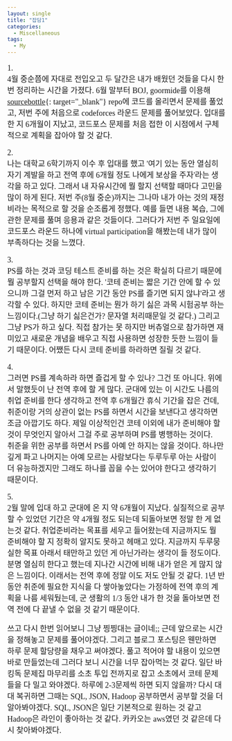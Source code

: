 ```yaml
---
layout: single
title: "잡담1"
categories:
  - Miscellaneous
tags:
  - My
---
```

<div markdown="1" style="font-size:18px;font-family:Consolas, '맑은 고딕';">

1.<br>
4월 중순쯤에 자대로 전입오고 두 달간은 내가 배웠던 것들을 다시 한번 정리하는 시간을 가졌다. 6월 말부터 BOJ, goormide를 이용해 [sourcebottle](https://github.com/siriyaoff/sourcebottle){: target="_blank"} repo에 코드를 올리면서 문제를 풀었고, 저번 주에 처음으로 codeforces 라운드 문제를 풀어보았다. 입대를 한 지 6개월이 지났고, 코드포스 문제를 처음 접한 이 시점에서 구체적으로 계획을 잡아야 할 것 같다.

2.<br>
나는 대학교 6학기까지 이수 후 입대를 했고 '여기 있는 동안 열심히 자기 계발을 하고 전역 후에 6개월 정도 나에게 보상을 주자'라는 생각을 하고 있다. 그래서 내 자유시간에 뭘 할지 선택할 때마다 고민을 많이 하게 된다. 저번 주(8월 중순)까지는 그나마 내가 아는 것의 재정비라는 목적으로 할 것을 순조롭게 정했다. 예를 들면 내용 복습, 그에 관한 문제를 풀며 응용과 같은 것들이다. 그러다가 저번 주 일요일에 코드포스 라운드 하나에 virtual participation을 해봤는데 내가 많이 부족하다는 것을 느꼈다.

3.<br>
PS를 하는 것과 코딩 테스트 준비를 하는 것은 확실히 다르기 때문에 뭘 공부할지 선택을 해야 한다. '코테 준비는 짧은 기간 안에 할 수 있으니까 그걸 먼저 하고 남은 기간 동안 PS를 즐기면 되지 않냐'라고 생각할 수 있다. 하지만 코테 준비는 뭔가 하기 싫은 과목 시험공부 하는 느낌이다.(그냥 하기 싫은건가? 문자열 처리때문일 것 같다.) 그리고 그냥 PS가 하고 싶다. 직접 참가는 못 하지만 버츄얼으로 참가하면 재미있고 새로운 개념을 배우고 직접 사용하면 성장한 듯한 느낌이 들기 때문이다. 어쨌든 다시 코테 준비를 하라하면 질릴 것 같다. 

4.<br>
그러면 PS를 계속하라 하면 즐겁게 할 수 있나? 그건 또 아니다. 위에서 말했듯이 난 전역 후에 할 게 많다. 군대에 있는 이 시간도 나름의 취업 준비를 한다 생각하고 전역 후 6개월간 휴식 기간을 잡은 건데, 취준이랑 거의 상관이 없는 PS를 하면서 시간을 보낸다고 생각하면 조금 아깝기도 하다. 제일 이상적인건 코테 이외에 내가 준비해야 할 것이 무엇인지 알아서 그걸 주로 공부하며 PS를 병행하는 것이다.  
취준을 위한 공부를 하면서 PS를 아예 안 하지는 않을 것이다. 하나만 깊게 파고 나머지는 아예 모르는 사람보다는 두루두루 아는 사람이 더 유능하겠지만 그래도 하나를 꼽을 수는 있어야 한다고 생각하기 때문이다.

5.<br>
2월 말에 입대 하고 군대에 온 지 약 6개월이 지났다. 실질적으로 공부할 수 있었던 기간은 약 4개월 정도 되는데 되돌아보면 정말 한 게 없는것 같다. 취업준비라는 목표를 세우고 들어왔는데 지금까지도 뭘 준비해야 할 지 정확히 알지도 못하고 헤매고 있다. 지금까지 두루뭉실한 목표 아래서 태만하고 있던 게 아닌가라는 생각이 들 정도이다. 분명 열심히 한다고 했는데 지나간 시간에 비해 내가 얻은 게 많지 않은 느낌이다. 이래서는 전역 후에 정말 이도 저도 안될 것 같다. 1년 반 동안 취준에 필요한 지식을 다 쌓아놓았다는 가정하에 전역 후의 계획을 나름 세워뒀는데, 군 생활의 1/3 동안 내가 한 것을 돌아보면 전역 전에 다 끝낼 수 없을 것 같기 때문이다. 

쓰고 다시 한번 읽어보니 그냥 찡찡대는 글이네;; 근데 앞으로는 시간을 정해놓고 문제를 풀어야겠다. 그리고 블로그 포스팅은 웬만하면 하루 문제 할당량을 채우고 써야겠다. 풀고 적어야 할 내용이 있으면 바로 만들었는데 그러다 보니 시간을 너무 잡아먹는 것 같다. 일단 바킹독 문제집 마무리를 소초 투입 전까지로 잡고 소초에서 코테 문제들을 다 밀고 와야겠다. 하루에 2-3문제씩 하면 되지 않을까? 다시 대대 복귀하면 그때는 SQL, JSON, Hadoop 공부하면서 공부할 것을 더 알아봐야겠다. SQL, JSON은 일단 기본적으로 원하는 것 같고 Hadoop은 라인이 좋아하는 것 같다. 카카오는 aws였던 것 같은데 다시 찾아봐야겠다.

</div>